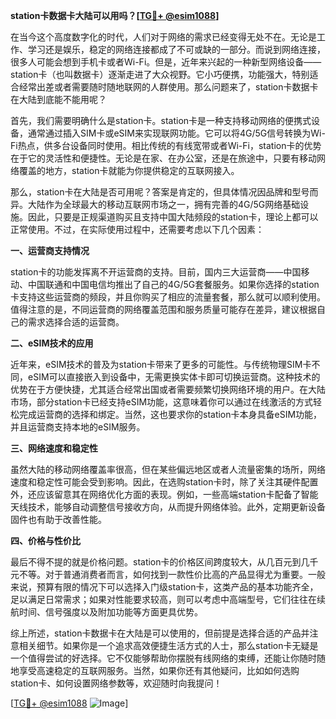 **station卡数据卡大陆可以用吗？[[TG💪+ @esim1088](https://t.me/s/esim1088)]**

在当今这个高度数字化的时代，人们对于网络的需求已经变得无处不在。无论是工作、学习还是娱乐，稳定的网络连接都成了不可或缺的一部分。而说到网络连接，很多人可能会想到手机卡或者Wi-Fi。但是，近年来兴起的一种新型网络设备——station卡（也叫数据卡）逐渐走进了大众视野。它小巧便携，功能强大，特别适合经常出差或者需要随时随地联网的人群使用。那么问题来了，station卡数据卡在大陆到底能不能用呢？

首先，我们需要明确什么是station卡。station卡是一种支持移动网络的便携式设备，通常通过插入SIM卡或eSIM来实现联网功能。它可以将4G/5G信号转换为Wi-Fi热点，供多台设备同时使用。相比传统的有线宽带或者Wi-Fi，station卡的优势在于它的灵活性和便捷性。无论是在家、在办公室，还是在旅途中，只要有移动网络覆盖的地方，station卡就能为你提供稳定的互联网接入。

那么，station卡在大陆是否可用呢？答案是肯定的，但具体情况因品牌和型号而异。大陆作为全球最大的移动互联网市场之一，拥有完善的4G/5G网络基础设施。因此，只要是正规渠道购买且支持中国大陆频段的station卡，理论上都可以正常使用。不过，在实际使用过程中，还需要考虑以下几个因素：

**一、运营商支持情况**

station卡的功能发挥离不开运营商的支持。目前，国内三大运营商——中国移动、中国联通和中国电信均推出了自己的4G/5G套餐服务。如果你选择的station卡支持这些运营商的频段，并且你购买了相应的流量套餐，那么就可以顺利使用。值得注意的是，不同运营商的网络覆盖范围和服务质量可能存在差异，建议根据自己的需求选择合适的运营商。

**二、eSIM技术的应用**

近年来，eSIM技术的普及为station卡带来了更多的可能性。与传统物理SIM卡不同，eSIM可以直接嵌入到设备中，无需更换实体卡即可切换运营商。这种技术的优势在于方便快捷，尤其适合经常出国或者需要频繁切换网络环境的用户。在大陆市场，部分station卡已经支持eSIM功能，这意味着你可以通过在线激活的方式轻松完成运营商的选择和绑定。当然，这也要求你的station卡本身具备eSIM功能，并且运营商支持本地的eSIM服务。

**三、网络速度和稳定性**

虽然大陆的移动网络覆盖率很高，但在某些偏远地区或者人流量密集的场所，网络速度和稳定性可能会受到影响。因此，在选购station卡时，除了关注其硬件配置外，还应该留意其在网络优化方面的表现。例如，一些高端station卡配备了智能天线技术，能够自动调整信号接收方向，从而提升网络体验。此外，定期更新设备固件也有助于改善性能。

**四、价格与性价比**

最后不得不提的就是价格问题。station卡的价格区间跨度较大，从几百元到几千元不等。对于普通消费者而言，如何找到一款性价比高的产品显得尤为重要。一般来说，预算有限的情况下可以选择入门级station卡，这类产品的基本功能齐全，足以满足日常需求；如果对性能要求较高，则可以考虑中高端型号，它们往往在续航时间、信号强度以及附加功能等方面更具优势。

综上所述，station卡数据卡在大陆是可以使用的，但前提是选择合适的产品并注意相关细节。如果你是一个追求高效便捷生活方式的人士，那么station卡无疑是一个值得尝试的好选择。它不仅能够帮助你摆脱有线网络的束缚，还能让你随时随地享受高速稳定的互联网服务。当然，如果你还有其他疑问，比如如何选购station卡、如何设置网络参数等，欢迎随时向我提问！

[[TG💪+ @esim1088](https://t.me/s/esim1088) ![Image](https://i.postimg.cc/4NQfJmqS/Snipaste-2025-05-13-00-14-12.png)]